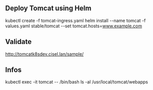 ## Deploy Tomcat using Helm
kubectl create -f tomcat-ingress.yaml
helm install --name tomcat -f values.yaml stable/tomcat  --set tomcat.hosts=www.example.com

## Validate
http://tomcatk8sdev.cisel.lan/sample/

## Infos
kubectl exec -it tomcat -- /bin/bash
ls -al /usr/local/tomcat/webapps
